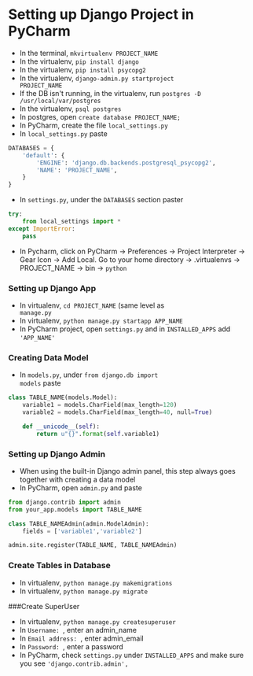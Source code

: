 # Setting up Django Project in PyCharm

* In the terminal, <code>mkvirtualenv PROJECT_NAME</code>
* In the virtualenv, <code>pip install django</code>
* In the virtualenv, <code>pip install psycopg2</code>
* In the virtualenv, <code>django-admin.py startproject PROJECT_NAME</code>
* If the DB isn't running, in the virtualenv, run <code>postgres -D /usr/local/var/postgres</code>
* In the virtualenv,  <code>psql postgres</code>
* In postgres, open <code>create database PROJECT_NAME;</code>
* In PyCharm, create the file <code>local_settings.py</code>
* In <code>local_settings.py</code> paste
````Python
DATABASES = {
    'default': {
        'ENGINE': 'django.db.backends.postgresql_psycopg2',
        'NAME': 'PROJECT_NAME',
    }
}
````
* In <code>settings.py</code>, under the <code>DATABASES</code> section paster
````Python
try:
    from local_settings import *
except ImportError:
    pass
````
* In Pycharm, click on PyCharm -> Preferences -> Project Interpreter -> Gear Icon -> Add Local. Go to your home directory -> .virtualenvs -> PROJECT_NAME -> bin -> <code>python</code>

### Setting up Django App
* In virtualenv, <code>cd PROJECT_NAME</code> (same level as <code> manage.py</code>
* In virtualenv, <code>python manage.py startapp APP_NAME</code>
* In PyCharm project, open <code>settings.py</code> and in <code>INSTALLED_APPS</code> add <code>'APP_NAME'</code>

### Creating Data Model
* In <code>models.py</code>, under <code>from django.db import models</code> paste
````Python
class TABLE_NAME(models.Model):
    variable1 = models.CharField(max_length=120)
    variable2 = models.CharField(max_length=40, null=True)

    def __unicode__(self):
        return u"{}".format(self.variable1)
````
### Setting up Django Admin
* When using the built-in Django admin panel, this step always goes together with creating a data model
* In PyCharm, open <code>admin.py</code> and paste 
````Python
from django.contrib import admin
from your_app.models import TABLE_NAME

class TABLE_NAMEAdmin(admin.ModelAdmin):
    fields = ['variable1','variable2']

admin.site.register(TABLE_NAME, TABLE_NAMEAdmin)
````
### Create Tables in Database
* In virtualenv, <code>python manage.py makemigrations</code>
* In virtualenv, <code>python manage.py migrate</code>

###Create SuperUser
* In virtualenv, <code>python manage.py createsuperuser</code>
* In <code>Username: </code>, enter an admin_name
* In <code>Email address: </code>, enter admin_email
* In <code>Password: </code>, enter a password
* In PyCharm, check <code>settings.py</code> under <code>INSTALLED_APPS</code> and make sure you see <code>'django.contrib.admin',</code>
